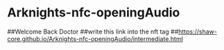 # Arknights-nfc-openingAudio
##Welcome Back Doctor
##write this link into the nft tag
##https://shaw-core.github.io/Arknights-nfc-openingAudio/intermediate.html
